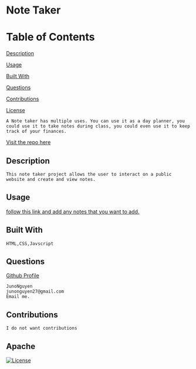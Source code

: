 # Note Taker

Table of Contents
=================
[Description](#description)

[Usage](#usage)

[Built With](#built-with)

[Questions](#questions)

[Contributions](#contributions)

[License](#Apache)


    A Note taker has multiple uses. You can use it as a day planner, you could use it to take notes during class, you could even use it to keep track of your finances.
[Visit the repo here](https://github.com/JunoNguyen/note-taker)
## Description
    This note taker project allows the user to interact on a public website and create and view notes.
## Usage
[follow this link and add any notes that you want to add.](https://shielded-escarpment-21478.herokuapp.com/notes) 
## Built With
    HTML,CSS,Javscript
## Questions
[Github Profile](http://github.com/junonguyen)

    JunoNguyen
    junonguyen27@gmail.com
    Email me.
## Contributions
    I do not want contributions
## Apache
  [![License](https://img.shields.io/badge/License-Apache_2.0-yellowgreen.svg)](https://opensource.org/licenses/Apache-2.0) 
